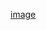 [image](https://github.com/Chloeo588/week-day/assets/134796399/9e88d55b-c5d2-413f-b69c-0ab353fc8b5e)
